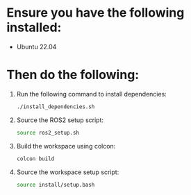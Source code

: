 # Ensure you have the following installed:

- Ubuntu 22.04

# Then do the following:

1. Run the following command to install dependencies:
   ```bash
   ./install_dependencies.sh
   ```

2. Source the ROS2 setup script:
   ```bash
   source ros2_setup.sh
   ```

3. Build the workspace using colcon:
   ```bash
   colcon build
   ```

4. Source the workspace setup script:
   ```bash
   source install/setup.bash
   ```

